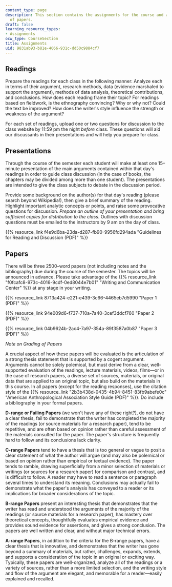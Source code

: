 ```yaml
---
content_type: page
description: This section contains the assignments for the course and a note on grading
  of papers.
draft: false
learning_resource_types:
- Assignments
ocw_type: CourseSection
title: Assignments
uid: 9831ab93-b81e-4066-931c-dd50c9884cf7
---
```

## Readings

Prepare the readings for each class in the following manner: Analyze each in terms of their argument, research methods, data (evidence marshaled to support the argument), methods of data analysis, theoretical contributions, and conclusions. How does each reading frame their topic? For readings based on fieldwork, is the ethnography convincing? Why or why not? Could the text be improved? How does the writer's style influence the strength or weakness of the argument?

For each set of readings, upload one or two questions for discussion to the class website by 11:59 pm the night *before* class. These questions will aid our discussants in their presentations and will help you prepare for class.

## Presentations

Through the course of the semester each student will make at least one 15–minute presentation of the main arguments contained within that day's readings in order to guide class discussion (in the case of books, the chapters may be divided among more than one student). The presentations are intended to give the class subjects to debate in the discussion period.

Provide some background on the author(s) for that day's reading (please search beyond Wikipedia!), then give a brief summary of the reading. Highlight important analytic concepts or points, and raise some provocative questions for discussion. *Prepare an outline of your presentation and bring sufficient copies for distribution to the class*. Outlines with discussion questions must be emailed to the instructors by 9 am on the day of class.

{{% resource_link f4e9d6ba-23da-d287-fb90-9956fd294ada "Guidelines for Reading and Discussion (PDF)" %}}

## Papers

There will be three 2500–word papers (not including notes and the bibliography) due during the course of the semester. The topics will be announced in advance. Please take advantage of the {{% resource_link "f0fcafc8-973c-4016-9cdf-0ed8044e7b01" "Writing and Communication Center" %}} at any stage in your writing.

{{% resource_link 8713a424-e221-e439-3c66-4465eb7d5990 "Paper 1 (PDF)" %}}

{{% resource_link 94e009d6-f737-710a-7a40-3cef3ddcf760 "Paper 2 (PDF)" %}}

{{% resource_link 04b9624b-2ac4-7a97-354a-89f3587a0b87 "Paper 3 (PDF)" %}}

*Note on Grading of Papers*

A crucial aspect of how these papers will be evaluated is the articulation of a strong thesis statement that is supported by a cogent argument. Arguments cannot be solely polemical, but must derive from a clear, well- supported evaluation of the readings, lecture materials, videos, films—or in the case of research papers, a diverse set of sources, materials, or original data that are applied to an original topic, but also build on the materials in this course. In all papers (except for the reading responses), use the citation style of the {{% resource_link "2b3b438d-0435-4b94-8451-83fb9abefe0c" "American Anthropological Association Style Guide (PDF)" %}}. Do include a bibliography in your formal papers.

**D-range or Failing Papers** (we won't have any of these right?), do not have a clear thesis, fail to demonstrate that the writer has completed the majority of the readings (or source materials for a research paper), tend to be repetitive, and are often based on opinion rather than careful assessment of the materials consulted for the paper. The paper's structure is frequently hard to follow and its conclusions lack clarity.

**C-range Papers** tend to have a thesis that is too general or vague to posit a clear statement of what the author will argue (and may also be polemical or based on opinion rather than empirical or textual evidence). The paper tends to ramble, drawing superficially from a minor selection of materials or writings (or sources for a research paper) for comparison and contrast, and is difficult to follow. A reader may have to read a sentence or paragraph several times to understand its meaning. Conclusions may actually fail to demonstrate what the paper's analysis has conveyed to a reader or its implications for broader considerations of the topic.

**B-range Papers** present an interesting thesis that demonstrates that the writer has read and understood the arguments of the majority of the readings (or source materials for a research paper), has mastery over theoretical concepts, thoughtfully evaluates empirical evidence and provides sound evidence for assertions, and gives a strong conclusion. The papers are well written and clear, and without major technical errors.

**A-range Papers**, in addition to the criteria for the B-range papers, have a clear thesis that is innovative, and demonstrates that the writer has gone beyond a summary of materials, but rather, challenges, expands, extends, and supports a consideration of the topic in an original or exciting way. Typically, these papers are well-organized, analyze all of the readings or a variety of sources, rather than a more limited selection, and the writing style and flow of the argument are elegant, and memorable for a reader—easily explained and recalled.